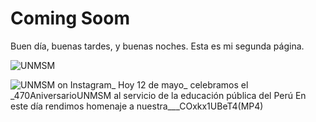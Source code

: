 # Coming Soom
Buen día, buenas tardes, y buenas noches. Esta es mi segunda página.


![UNMSM](https://user-images.githubusercontent.com/114767318/195147665-9dd71201-5c15-463a-80e2-7e289519c037.png)


![UNMSM on Instagram_ _Hoy_ 12 de mayo_ celebramos el _470AniversarioUNMSM al servicio de la educación pública del Perú  En este día rendimos homenaje a nuestra___COxkx1UBeT4(MP4)](https://user-images.githubusercontent.com/114767318/195147642-5fccb4fc-c0b8-42ef-a715-0153e55e7fa0.gif)

